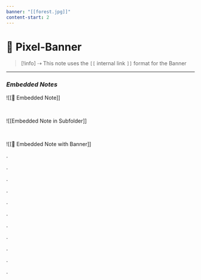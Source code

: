 ```yaml
---
banner: "[[forest.jpg]]"
content-start: 2
---
```

  # 🚩 Pixel-Banner

> [!info] ⇢ This note uses the `[[` internal link `]]` format for the Banner

---

### *Embedded Notes*

![[📃 Embedded Note]]

<br>

![[Embedded Note in Subfolder]]

<br>

![[📜 Embedded Note with Banner]]

.

.

.

.

.

.

.

.

.

.

.